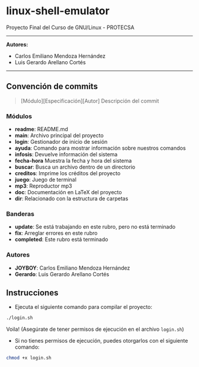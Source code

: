 # linux-shell-emulator

Proyecto Final del Curso de GNU/Linux - PROTECSA

---

**Autores:**

- Carlos Emiliano Mendoza Hernández
- Luis Gerardo Arellano Cortés

---

## Convención de commits

> \[Módulo]\[Especificación]\[Autor] Descripción del commit

### Módulos

- **readme**: README.md
- **main**: Archivo principal del proyecto
- **login**: Gestionador de inicio de sesión
- **ayuda**: Comando para mostrar información sobre nuestros comandos
- **infosis**: Devuelve información del sistema
- **fecha-hora** Muestra la fecha y hora del sistema
- **buscar**: Busca un archivo dentro de un directorio
- **creditos**: Imprime los créditos del proyecto
- **juego**: Juego de terminal
- **mp3**: Reproductor mp3
- **doc**: Documentación en LaTeX del proyecto
- **dir**: Relacionado con la estructura de carpetas

### Banderas

- **update**: Se está trabajando en este rubro, pero no está terminado
- **fix**: Arreglar errores en este rubro
- **completed**: Este rubro está terminado

### Autores

- **JOYBOY**: Carlos Emiliano Mendoza Hernández
- **Gerardo**: Luis Gerardo Arellano Cortés

## Instrucciones

- Ejecuta el siguiente comando para compilar el proyecto:
```bash
./login.sh
```
Voila! (Asegúrate de tener permisos de ejecución en el archivo `login.sh`)
- Si no tienes permisos de ejecución, puedes otorgarlos con el siguiente comando:
```bash
chmod +x login.sh
```
